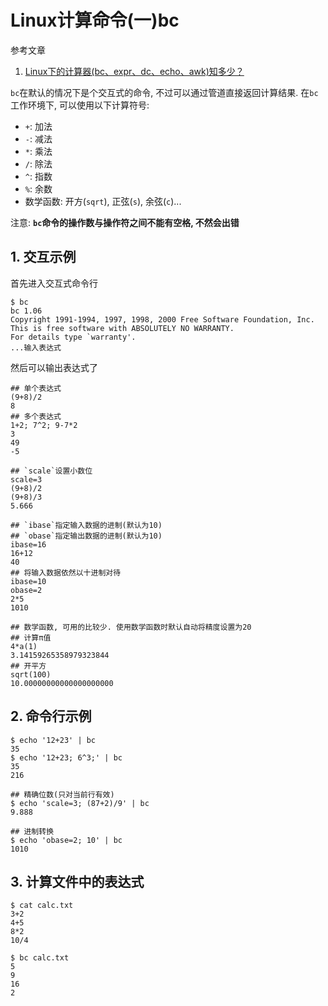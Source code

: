 # Linux计算命令(一)bc

参考文章

1. [Linux下的计算器(bc、expr、dc、echo、awk)知多少？](http://blog.chinaunix.net/uid-24673811-id-1760837.html)

`bc`在默认的情况下是个交互式的命令, 不过可以通过管道直接返回计算结果. 在`bc`工作环境下, 可以使用以下计算符号: 

- `+`: 加法
- `-`: 减法 
- `*`: 乘法 
- `/`: 除法 
- `^`: 指数 
- `%`: 余数
- 数学函数: 开方(`sqrt`), 正弦(`s`), 余弦(`c`)...

注意: **`bc`命令的操作数与操作符之间不能有空格, 不然会出错**

## 1. 交互示例

首先进入交互式命令行

```
$ bc
bc 1.06
Copyright 1991-1994, 1997, 1998, 2000 Free Software Foundation, Inc.
This is free software with ABSOLUTELY NO WARRANTY.
For details type `warranty'. 
...输入表达式
```

然后可以输出表达式了

```shell
## 单个表达式
(9+8)/2
8
## 多个表达式
1+2; 7^2; 9-7*2
3
49
-5
```

```shell
## `scale`设置小数位
scale=3         
(9+8)/2
(9+8)/3
5.666
```

```shell
## `ibase`指定输入数据的进制(默认为10)
## `obase`指定输出数据的进制(默认为10)
ibase=16
16+12
40
## 将输入数据依然以十进制对待
ibase=10
obase=2
2*5
1010

## 数学函数, 可用的比较少. 使用数学函数时默认自动将精度设置为20
## 计算π值
4*a(1)
3.14159265358979323844
## 开平方
sqrt(100)
10.00000000000000000000
```

## 2. 命令行示例

```
$ echo '12+23' | bc
35
$ echo '12+23; 6^3;' | bc
35
216

## 精确位数(只对当前行有效)
$ echo 'scale=3; (87+2)/9' | bc
9.888

## 进制转换
$ echo 'obase=2; 10' | bc
1010
```

## 3. 计算文件中的表达式

```
$ cat calc.txt 
3+2
4+5
8*2
10/4

$ bc calc.txt 
5
9
16
2
```
